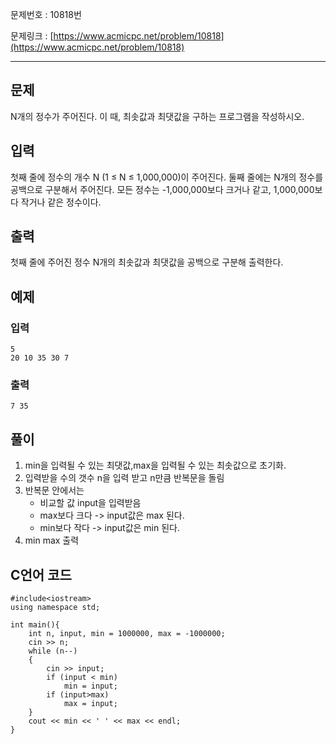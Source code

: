 

문제번호 : 10818번

문제링크 : [https://www.acmicpc.net/problem/10818](https://www.acmicpc.net/problem/10818)

----------

## 문제 ##
N개의 정수가 주어진다. 이 때, 최솟값과 최댓값을 구하는 프로그램을 작성하시오.
## 입력 ##
첫째 줄에 정수의 개수 N (1 ≤ N ≤ 1,000,000)이 주어진다. 둘째 줄에는 N개의 정수를 공백으로 구분해서 주어진다. 모든 정수는 -1,000,000보다 크거나 같고, 1,000,000보다 작거나 같은 정수이다.
## 출력 ##
첫째 줄에 주어진 정수 N개의 최솟값과 최댓값을 공백으로 구분해 출력한다.
## 예제 ##
### 입력 ###
    5
    20 10 35 30 7

### 출력 ###
    7 35
     
## 풀이 ##
1. min을 입력될 수 있는 최댓값,max을 입력될 수 있는 최솟값으로 초기화.
2. 입력받을 수의 갯수 n을 입력 받고 n만큼 반복문을 돌림
3. 반복문 안에서는 
	- 비교할 값 input을 입력받음
	- max보다 크다 -> input값은 max 된다.
	- min보다 작다 -> input값은 min 된다.
4. min max 출력
 


## C언어  코드 ##
    #include<iostream>
    using namespace std;
    
    int main(){
    	int n, input, min = 1000000, max = -1000000;
    	cin >> n;
    	while (n--)
    	{
    		cin >> input;
    		if (input < min)
    			min = input;
    		if (input>max)
    			max = input;
    	}
    	cout << min << ' ' << max << endl;
    }
